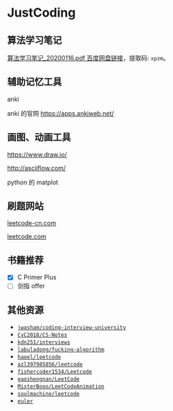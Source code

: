 # JustCoding

## 算法学习笔记

[算法学习笔记_20200116.pdf 百度网盘链接](https://pan.baidu.com/s/18zKJ_2IlUDGdfbSO5IIrrQ)，提取码: `xpzm`。

## 辅助记忆工具

anki

anki 的官网 https://apps.ankiweb.net/

## 画图、动画工具

https://www.draw.io/

http://asciiflow.com/

python 的 matplot

## 刷题网站

[leetcode-cn.com](https://leetcode-cn.com/)

[leetcode.com](https://leetcode.com/)

## 书籍推荐

- [x] C Primer Plus
- [ ] 剑指 offer

## 其他资源

- [`jwasham/coding-interview-university`]
- [`CyC2018/CS-Notes`]
- [`kdn251/interviews`]
- [`labuladong/fucking-algorithm`]
- [`haoel/leetcode`]
- [`azl397985856/leetcode`]
- [`fishercoder1534/Leetcode`]
- [`gaoshengnan/LeetCode`]
- [`MisterBooo/LeetCodeAnimation`]
- [`soulmachine/leetcode`]
- [`euler`]

[`jwasham/coding-interview-university`]: https://github.com/jwasham/coding-interview-university
[`CyC2018/CS-Notes`]: https://github.com/CyC2018/CS-Notes
[`kdn251/interviews`]: https://github.com/kdn251/interviews
[`labuladong/fucking-algorithm`]: https://github.com/labuladong/fucking-algorithm
[`haoel/leetcode`]: https://github.com/haoel/leetcode
[`azl397985856/leetcode`]: https://github.com/azl397985856/leetcode
[`fishercoder1534/Leetcode`]: https://github.com/fishercoder1534/Leetcode
[`gaoshengnan/LeetCode`]: https://github.com/gaoshengnan/LeetCode
[`MisterBooo/LeetCodeAnimation`]: https://github.com/MisterBooo/LeetCodeAnimation
[`soulmachine/leetcode`]: https://github.com/soulmachine/leetcode
[`euler`]: https://projecteuler.net/

